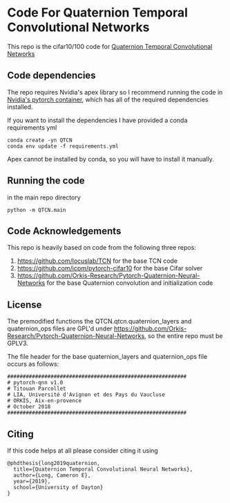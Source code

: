 # Code For Quaternion Temporal Convolutional Networks

This repo is the cifar10/100 code for [Quaternion Temporal Convolutional Networks](https://etd.ohiolink.edu/pg_10?::NO:10:P10_ETD_SUBID:181679)


## Code dependencies

The repo requires Nvidia's apex library so I recommend running the code in [Nvidia's pytorch container](https://ngc.nvidia.com/catalog/containers/nvidia:pytorch), which has all of the required dependencies installed.

If you want to install the dependencies I have provided a conda requirements yml

```
conda create -yn QTCN
conda env update -f requirements.yml
```

Apex cannot be installed by conda, so you will have to install it manually.

## Running the code

in the main repo directory
```
python -m QTCN.main
```

## Code Acknowledgements 

This repo is heavily based on code from the following three repos:

1. https://github.com/locuslab/TCN for the base TCN code
2. https://github.com/icpm/pytorch-cifar10 for the base Cifar solver
3. https://github.com/Orkis-Research/Pytorch-Quaternion-Neural-Networks for the base Quaternion convolution and initialization code

## License

The premodified functions the QTCN.qtcn.quaternion_layers and quaternion_ops files are GPL'd under https://github.com/Orkis-Research/Pytorch-Quaternion-Neural-Networks, so the entire repo must be GPLV3.

The file header for the base quaternion_layers and quaternion_ops file occurs as follows:

```
##########################################################
# pytorch-qnn v1.0
# Titouan Parcollet
# LIA, Université d'Avignon et des Pays du Vaucluse
# ORKIS, Aix-en-provence
# October 2018
##########################################################
```


## Citing

If this code helps at all please consider citing it using

```
@phdthesis{long2019quaternion,
  title={Quaternion Temporal Convolutional Neural Networks},
  author={Long, Cameron E},
  year={2019},
  school={University of Dayton}
}
```